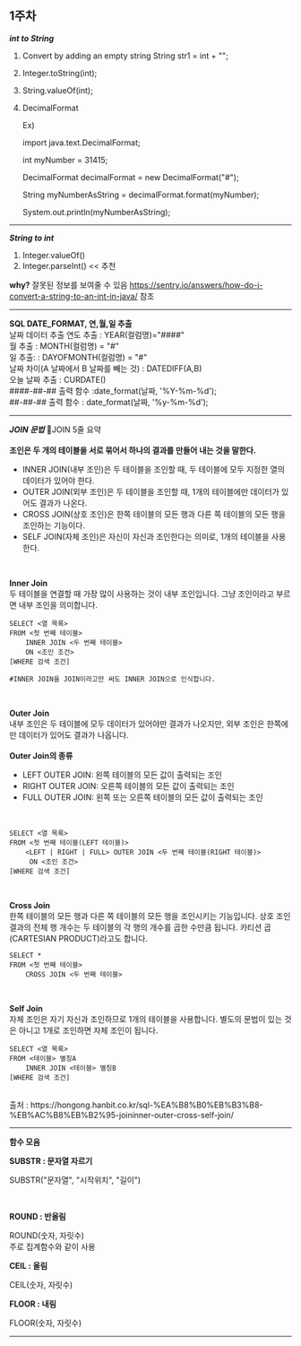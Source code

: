 **1주차**
---
***int to String***
1. Convert by adding an empty string String str1 = int + "";
2. Integer.toString(int);
3. String.valueOf(int);
4. DecimalFormat

   Ex)
	
 
 	import java.text.DecimalFormat;

	int myNumber = 31415;

	DecimalFormat decimalFormat = new DecimalFormat("#");

	String myNumberAsString = decimalFormat.format(myNumber);

	System.out.println(myNumberAsString);

---

***String to int***
1. Integer.valueOf()
2. Integer.parseInt() << 추천

****why?****
잘못된 정보를 보여줄 수 있음
https://sentry.io/answers/how-do-i-convert-a-string-to-an-int-in-java/ 참조

---

****SQL DATE_FORMAT, 연,월,일 추출****
<br>
날짜 데이터 추출 연도 추출 : YEAR(컬럼명)="####"
<br>
월 추출 : MONTH(컬럼명) = "#"
<br>
일 추출: : DAYOFMONTH(컬럼명) = "#"
<br>
날짜 차이(A 날짜에서 B 날짜를 빼는 것) : DATEDIFF(A,B)
<br>
오늘 날짜 추출 : CURDATE()
<br>
####-##-## 출력 함수 :date_format(날짜, '%Y-%m-%d');
<br>
##-##-## 출력 함수 : date_format(날짜, '%y-%m-%d');
<br>

---

***JOIN 문법***
📌JOIN 5줄 요약
<br><br>
**조인은 두 개의 테이블을 서로 묶어서 하나의 결과를 만들어 내는 것을 말한다.**
- INNER JOIN(내부 조인)은 두 테이블을 조인할 때, 두 테이블에 모두 지정한 열의 데이터가 있어야 한다.
- OUTER JOIN(외부 조인)은 두 테이블을 조인할 때, 1개의 테이블에만 데이터가 있어도 결과가 나온다.
- CROSS JOIN(상호 조인)은 한쪽 테이블의 모든 행과 다른 쪽 테이블의 모든 행을 조인하는 기능이다.
- SELF JOIN(자체 조인)은 자신이 자신과 조인한다는 의미로, 1개의 테이블을 사용한다.
<br>

****Inner Join****
<br>
두 테이블을 연결할 때 가장 많이 사용하는  것이 내부 조인입니다. 그냥 조인이라고 부르면 내부 조인을 의미합니다.
<br>

```
SELECT <열 목록>
FROM <첫 번째 테이블>
    INNER JOIN <두 번째 테이블>
    ON <조인 조건>
[WHERE 검색 조건]

#INNER JOIN을 JOIN이라고만 써도 INNER JOIN으로 인식합니다.
```

<br>

****Outer Join****
<br>
내부 조인은 두 테이블에 모두 데이터가 있어야만 결과가 나오지만, 외부 조인은 한쪽에만 데이터가 있어도 결과가 나옵니다.
<br>
<br>
****Outer Join의 종류****
- LEFT OUTER JOIN: 왼쪽 테이블의 모든 값이 출력되는 조인
- RIGHT OUTER JOIN: 오른쪽 테이블의 모든 값이 출력되는 조인
- FULL OUTER JOIN: 왼쪽 또는 오른쪽 테이블의 모든 값이 출력되는 조인
<br>

```
SELECT <열 목록>
FROM <첫 번째 테이블(LEFT 테이블)>
    <LEFT | RIGHT | FULL> OUTER JOIN <두 번째 테이블(RIGHT 테이블)>
     ON <조인 조건>
[WHERE 검색 조건]
```

<br>

****Cross Join****
<br>
한쪽 테이블의 모든 행과 다른 쪽 테이블의 모든 행을 조인시키는 기능입니다. 상호 조인 결과의 전체 행 개수는 두 테이블의 각 행의 개수를 곱한 수만큼 됩니다.
카티션 곱(CARTESIAN PRODUCT)라고도 합니다.
<br>

```
SELECT *
FROM <첫 번째 테이블>
    CROSS JOIN <두 번째 테이블>
```

<br>

****Self Join****
<br>
자체 조인은 자기 자신과 조인하므로 1개의 테이블을 사용합니다. 별도의 문법이 있는 것은 아니고 1개로 조인하면 자체 조인이 됩니다.
<br>

```
SELECT <열 목록>
FROM <테이블> 별칭A
    INNER JOIN <테이블> 별칭B
[WHERE 검색 조건]
```

<br>
출처 :
https://hongong.hanbit.co.kr/sql-%EA%B8%B0%EB%B3%B8-%EB%AC%B8%EB%B2%95-joininner-outer-cross-self-join/

---

****함수 모음****
<br>

****SUBSTR : 문자열 자르기****

SUBSTR("문자열", "시작위치", "길이")

<br>

****ROUND : 반올림****

ROUND(숫자, 자릿수)
<br>
주로 집계함수와 같이 사용
<br>

****CEIL : 올림****

CEIL(숫자, 자릿수)
<br>

****FLOOR : 내림****

FLOOR(숫자, 자릿수)
<br>


---
